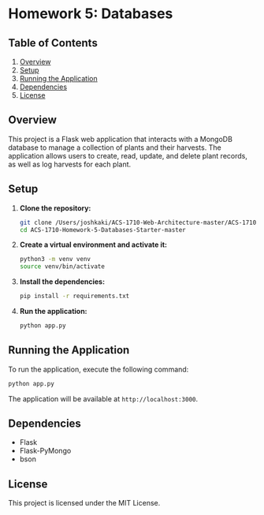 # Homework 5: Databases

## Table of Contents
1. [Overview](#overview)
2. [Setup](#setup)
3. [Running the Application](#running-the-application)
4. [Dependencies](#dependencies)
5. [License](#license)

## Overview

This project is a Flask web application that interacts with a MongoDB database to manage a collection of plants and their harvests. The application allows users to create, read, update, and delete plant records, as well as log harvests for each plant.

## Setup

1. **Clone the repository:**
    ```bash
    git clone /Users/joshkaki/ACS-1710-Web-Architecture-master/ACS-1710-Homework-5-Databases-Starter-master
    cd ACS-1710-Homework-5-Databases-Starter-master
    ```

2. **Create a virtual environment and activate it:**
    ```bash
    python3 -m venv venv
    source venv/bin/activate
    ```

3. **Install the dependencies:**
    ```bash
    pip install -r requirements.txt
    ```

4. **Run the application:**
    ```bash
    python app.py
    ```

## Running the Application

To run the application, execute the following command:
```bash
python app.py
```

The application will be available at `http://localhost:3000`.

## Dependencies

- Flask
- Flask-PyMongo
- bson

## License

This project is licensed under the MIT License.